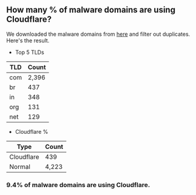## How many % of malware domains are using Cloudflare?


We downloaded the malware domains from [here](https://urlhaus.abuse.ch) and filter out duplicates.
Here's the result.


[//]: # (start replacement)


- Top 5 TLDs

| TLD | Count |
| --- | --- |
| com | 2,396 |
| br | 437 |
| in | 348 |
| org | 131 |
| net | 129 |


- Cloudflare %

| Type | Count |
| --- | --- |
| Cloudflare | 439 |
| Normal | 4,223 |


### 9.4% of malware domains are using Cloudflare.